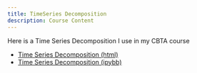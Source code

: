 ```yaml
---
title: TimeSeries Decomposition
description: Course Content
---
```

Here is a Time Series Decomposition I use in my CBTA course
- [Time Series Decomposition (html)](TimeSeriesDecomposition.html)
- [Time Series Decomposition (ipybb)](TimeSeriesDecomposition.ipynb)
